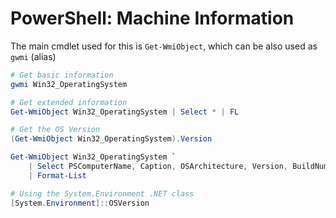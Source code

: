 # PowerShell: Machine Information

The main cmdlet used for this is `Get-WmiObject`, which can be also used as `gwmi` (alias)

```ps1
# Get basic information
gwmi Win32_OperatingSystem

# Get extended information
Get-WmiObject Win32_OperatingSystem | Select * | FL

# Get the OS Version
(Get-WmiObject Win32_OperatingSystem).Version

Get-WmiObject Win32_OperatingSystem `
    | Select PSComputerName, Caption, OSArchitecture, Version, BuildNumber `
    | Format-List

# Using the System.Environment .NET class
[System.Environment]::OSVersion
```
